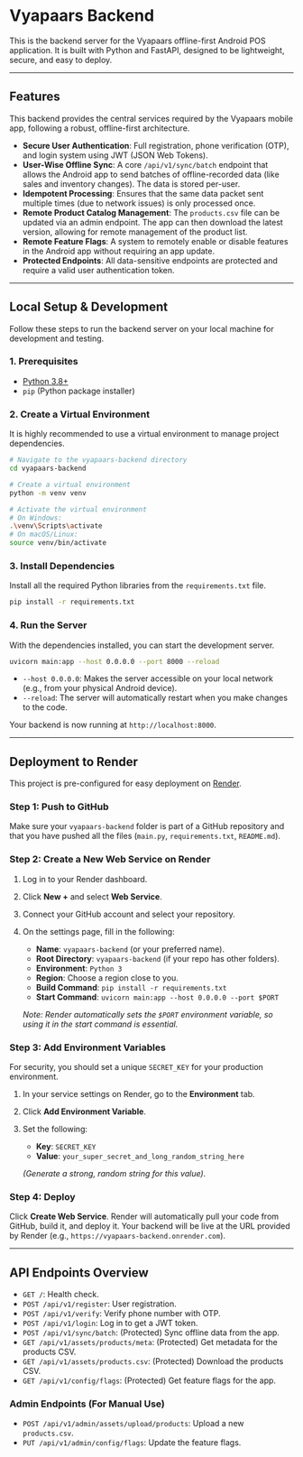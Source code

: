 # Vyapaars Backend

This is the backend server for the Vyapaars offline-first Android POS application. It is built with Python and FastAPI, designed to be lightweight, secure, and easy to deploy.

---

## Features

This backend provides the central services required by the Vyapaars mobile app, following a robust, offline-first architecture.

- **Secure User Authentication**: Full registration, phone verification (OTP), and login system using JWT (JSON Web Tokens).
- **User-Wise Offline Sync**: A core `/api/v1/sync/batch` endpoint that allows the Android app to send batches of offline-recorded data (like sales and inventory changes). The data is stored per-user.
- **Idempotent Processing**: Ensures that the same data packet sent multiple times (due to network issues) is only processed once.
- **Remote Product Catalog Management**: The `products.csv` file can be updated via an admin endpoint. The app can then download the latest version, allowing for remote management of the product list.
- **Remote Feature Flags**: A system to remotely enable or disable features in the Android app without requiring an app update.
- **Protected Endpoints**: All data-sensitive endpoints are protected and require a valid user authentication token.

---

## Local Setup & Development

Follow these steps to run the backend server on your local machine for development and testing.

### 1. Prerequisites

- [Python 3.8+](https://www.python.org/downloads/)
- `pip` (Python package installer)

### 2. Create a Virtual Environment

It is highly recommended to use a virtual environment to manage project dependencies.

```bash
# Navigate to the vyapaars-backend directory
cd vyapaars-backend

# Create a virtual environment
python -m venv venv

# Activate the virtual environment
# On Windows:
.\venv\Scripts\activate
# On macOS/Linux:
source venv/bin/activate
```

### 3. Install Dependencies

Install all the required Python libraries from the `requirements.txt` file.

```bash
pip install -r requirements.txt
```

### 4. Run the Server

With the dependencies installed, you can start the development server.

```bash
uvicorn main:app --host 0.0.0.0 --port 8000 --reload
```

- `--host 0.0.0.0`: Makes the server accessible on your local network (e.g., from your physical Android device).
- `--reload`: The server will automatically restart when you make changes to the code.

Your backend is now running at `http://localhost:8000`.

---

## Deployment to Render

This project is pre-configured for easy deployment on [Render](https://render.com/).

### Step 1: Push to GitHub

Make sure your `vyapaars-backend` folder is part of a GitHub repository and that you have pushed all the files (`main.py`, `requirements.txt`, `README.md`).

### Step 2: Create a New Web Service on Render

1.  Log in to your Render dashboard.
2.  Click **New +** and select **Web Service**.
3.  Connect your GitHub account and select your repository.
4.  On the settings page, fill in the following:

    - **Name**: `vyapaars-backend` (or your preferred name).
    - **Root Directory**: `vyapaars-backend` (if your repo has other folders).
    - **Environment**: `Python 3`
    - **Region**: Choose a region close to you.
    - **Build Command**: `pip install -r requirements.txt`
    - **Start Command**: `uvicorn main:app --host 0.0.0.0 --port $PORT`

    *Note: Render automatically sets the `$PORT` environment variable, so using it in the start command is essential.*

### Step 3: Add Environment Variables

For security, you should set a unique `SECRET_KEY` for your production environment.

1.  In your service settings on Render, go to the **Environment** tab.
2.  Click **Add Environment Variable**.
3.  Set the following:
    - **Key**: `SECRET_KEY`
    - **Value**: `your_super_secret_and_long_random_string_here`

    *(Generate a strong, random string for this value).* 

### Step 4: Deploy

Click **Create Web Service**. Render will automatically pull your code from GitHub, build it, and deploy it. Your backend will be live at the URL provided by Render (e.g., `https://vyapaars-backend.onrender.com`).

---

## API Endpoints Overview

- `GET /`: Health check.
- `POST /api/v1/register`: User registration.
- `POST /api/v1/verify`: Verify phone number with OTP.
- `POST /api/v1/login`: Log in to get a JWT token.
- `POST /api/v1/sync/batch`: (Protected) Sync offline data from the app.
- `GET /api/v1/assets/products/meta`: (Protected) Get metadata for the products CSV.
- `GET /api/v1/assets/products.csv`: (Protected) Download the products CSV.
- `GET /api/v1/config/flags`: (Protected) Get feature flags for the app.

### Admin Endpoints (For Manual Use)

- `POST /api/v1/admin/assets/upload/products`: Upload a new `products.csv`.
- `PUT /api/v1/admin/config/flags`: Update the feature flags.
